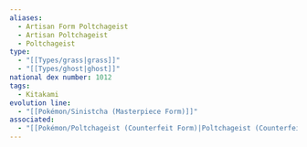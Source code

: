 ```yaml
---
aliases:
  - Artisan Form Poltchageist
  - Artisan Poltchageist
  - Poltchageist
type:
  - "[[Types/grass|grass]]"
  - "[[Types/ghost|ghost]]"
national dex number: 1012
tags:
  - Kitakami
evolution line:
  - "[[Pokémon/Sinistcha (Masterpiece Form)]]"
associated:
  - "[[Pokémon/Poltchageist (Counterfeit Form)|Poltchageist (Counterfeit Form)]]"
---
```

